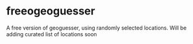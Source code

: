 # freeogeoguesser
A free version of geoguesser, using randomly selected locations. 
Will be adding curated list of locations soon

